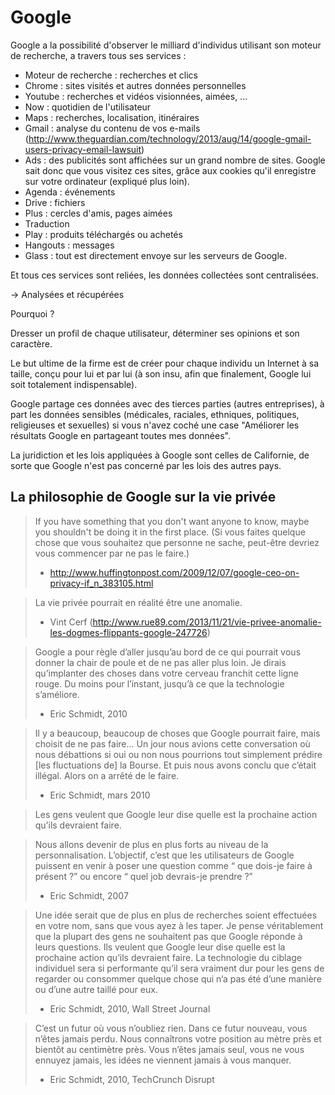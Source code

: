 Google
===

Google a la possibilité d'observer le milliard d'individus utilisant son moteur de recherche, a travers tous ses services :
* Moteur de recherche : recherches et clics
* Chrome : sites visités et autres données personnelles
* Youtube : recherches et vidéos visionnées, aimées, ...
* Now : quotidien de l'utilisateur
* Maps : recherches, localisation, itinéraires
* Gmail : analyse du contenu de vos e-mails (http://www.theguardian.com/technology/2013/aug/14/google-gmail-users-privacy-email-lawsuit)
* Ads : des publicités sont affichées sur un grand nombre de sites. Google sait donc que vous visitez ces sites, grâce aux cookies qu'il enregistre sur votre ordinateur (expliqué plus loin).
* Agenda : événements
* Drive : fichiers
* Plus : cercles d'amis, pages aimées
* Traduction
* Play : produits téléchargés ou achetés
* Hangouts : messages
* Glass : tout est directement envoye sur les serveurs de Google.

Et tous ces services sont reliées, les données collectées sont centralisées.

-> Analysées et récupérées

Pourquoi ?

Dresser un profil de chaque utilisateur, déterminer ses opinions et son caractère.

Le but ultime de la firme est de créer pour chaque individu un Internet à sa taille, conçu pour lui et par lui (à son insu, afin que finalement, Google lui soit totalement indispensable).

Google partage ces données avec des tierces parties (autres entreprises), à part les données sensibles (médicales, raciales, ethniques, politiques, religieuses et sexuelles) si vous n'avez coché une case "Améliorer les résultats Google en partageant toutes mes données".

La juridiction et les lois appliquées à Google sont celles de Californie, de sorte que Google n'est pas concerné par les lois des autres pays.

La philosophie de Google sur la vie privée
---

> If you have something that you don't want anyone to know, maybe you shouldn't be doing it in the first place.
> (Si vous faites quelque chose que vous souhaitez que personne ne sache, peut-être devriez vous commencer par ne pas le faire.)
> - http://www.huffingtonpost.com/2009/12/07/google-ceo-on-privacy-if_n_383105.html

> La vie privée pourrait en réalité être une anomalie.
> - Vint Cerf (http://www.rue89.com/2013/11/21/vie-privee-anomalie-les-dogmes-flippants-google-247726)

> Google a pour règle d’aller jusqu’au bord de ce qui pourrait vous donner la chair de poule et de ne pas aller plus loin. Je dirais qu’implanter des choses dans votre cerveau franchit cette ligne rouge. Du moins pour l’instant, jusqu’à ce que la technologie s’améliore.
> - Eric Schmidt, 2010

> Il y a beaucoup, beaucoup de choses que Google pourrait faire, mais choisit de ne pas faire... Un jour nous avions cette conversation où nous débattions si oui ou non nous pourrions tout simplement prédire [les fluctuations de] la Bourse. Et puis nous avons conclu que c’était illégal. Alors on a arrêté de le faire.
> - Eric Schmidt, mars 2010

> Les gens veulent que Google leur dise quelle est la prochaine action qu’ils devraient faire.

> Nous allons devenir de plus en plus forts au niveau de la personnalisation. L’objectif, c’est que les utilisateurs de Google puissent en venir à poser une question comme “ que dois-je faire à présent ?” ou encore “ quel job devrais-je prendre ?”
> - Eric Schmidt, 2007

> Une idée serait que de plus en plus de recherches soient effectuées en votre nom, sans que vous ayez à les taper. Je pense véritablement que la plupart des gens ne souhaitent pas que Google réponde à leurs questions. Ils veulent que Google leur dise quelle est la prochaine action qu’ils devraient faire.
> La technologie du ciblage individuel sera si performante qu’il sera vraiment dur pour les gens de regarder ou consommer quelque chose qui n’a pas été d’une manière ou d’une autre taillé pour eux.
> - Eric Schmidt, 2010, Wall Street Journal

> C’est un futur où vous n’oubliez rien. Dans ce futur nouveau, vous n’êtes jamais perdu. Nous connaîtrons votre position au mètre près et bientôt au centimètre près. Vous n’êtes jamais seul, vous ne vous ennuyez jamais, les idées ne viennent jamais à vous manquer.
> - Eric Schmidt, 2010, TechCrunch Disrupt